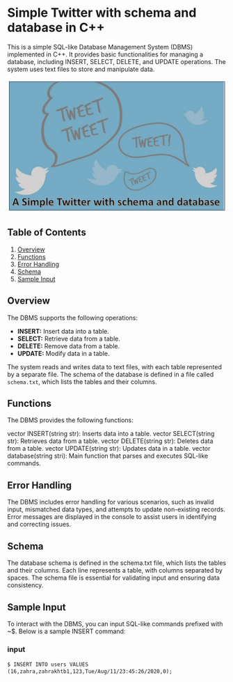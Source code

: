 # Simple Twitter with schema and database in C++

This is a simple SQL-like Database Management System (DBMS) implemented in C++. It provides basic functionalities for managing a database, including INSERT, SELECT, DELETE, and UPDATE operations. The system uses text files to store and manipulate data.

![](pic.png)

## Table of Contents
1. [Overview](#overview)
2. [Functions](#functions)
3. [Error Handling](#error-handling)
4. [Schema](#schema)
5. [Sample Input](#sample-input)

## Overview<a name="overview"></a>

The DBMS supports the following operations:
- **INSERT:** Insert data into a table.
- **SELECT:** Retrieve data from a table.
- **DELETE:** Remove data from a table.
- **UPDATE:** Modify data in a table.

The system reads and writes data to text files, with each table represented by a separate file. The schema of the database is defined in a file called `schema.txt`, which lists the tables and their columns.

## Functions<a name="functions"></a>
The DBMS provides the following functions:

vector<string> INSERT(string str): Inserts data into a table.
vector<string> SELECT(string str): Retrieves data from a table.
vector<string> DELETE(string str): Deletes data from a table.
vector<string> UPDATE(string str): Updates data in a table.
vector<string> database(string stri): Main function that parses and executes SQL-like commands.

## Error Handling<a name="error-handling"></a>
The DBMS includes error handling for various scenarios, such as invalid input, mismatched data types, and attempts to update non-existing records. Error messages are displayed in the console to assist users in identifying and correcting issues.

## Schema<a name="schema"></a>
The database schema is defined in the schema.txt file, which lists the tables and their columns. Each line represents a table, with columns separated by spaces. The schema file is essential for validating input and ensuring data consistency.

## Sample Input<a name="sample-input"></a>
To interact with the DBMS, you can input SQL-like commands prefixed with ~$. Below is a sample INSERT command:
### input
```
$ INSERT INTO users VALUES (16,zahra,zahrakhtb1,123,Tue/Aug/11/23:45:26/2020,0);
```
